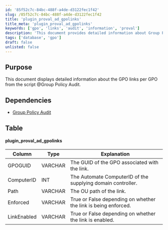 ```yaml
---
id: '85f52c7c-84bc-488f-a4de-d3122fec1f42'
slug: /85f52c7c-84bc-488f-a4de-d3122fec1f42
title: 'plugin_proval_ad_gpolinks'
title_meta: 'plugin_proval_ad_gpolinks'
keywords: ['gpo', 'links', 'audit', 'information', 'proval']
description: 'This document provides detailed information about Group Policy Object (GPO) links as retrieved from the Group Policy Audit script. It outlines the dependencies, table structure, and the meaning of each column in the data output.'
tags: ['database', 'gpo']
draft: false
unlisted: false
---
```


## Purpose

This document displays detailed information about the GPO links per GPO from the script @Group Policy Audit.

## Dependencies

- [Group Policy Audit](/docs/2e5f5f2b-7c81-4aec-a76a-623a465f959a)

## Table

#### plugin_proval_ad_gpolinks

| Column       | Type    | Explanation                                                        |
|--------------|---------|--------------------------------------------------------------------|
| GPOGUID      | VARCHAR | The GUID of the GPO associated with the link.                     |
| ComputerID   | INT     | The Automate ComputerID of the supplying domain controller.       |
| Path         | VARCHAR | The OU path of the link.                                          |
| Enforced      | VARCHAR | True or False depending on whether the link is being enforced.   |
| LinkEnabled   | VARCHAR | True or False depending on whether the link is enabled.          |

